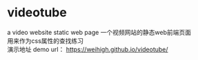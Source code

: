 # videotube
a video website static web page 一个视频网站的静态web前端页面<br/>
用来作为css属性的查找练习<br/>
演示地址 demo url： https://weihigh.github.io/videotube/
